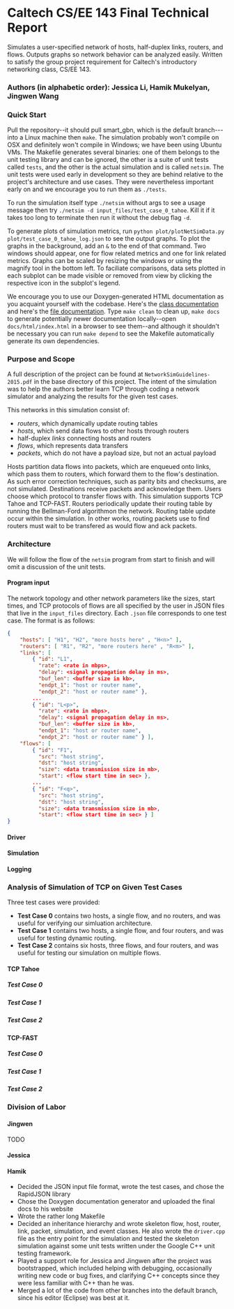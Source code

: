 # Caltech CS/EE 143 Final Technical Report

Simulates a user-specified network of hosts, half-duplex links, routers, and flows. Outputs graphs so network behavior can be analyzed easily. Written to satisfy the group project requirement for Caltech's introductory networking class, CS/EE 143.

### Authors (in alphabetic order): Jessica Li, Hamik Mukelyan, Jingwen Wang

### Quick Start

Pull the repository--it should pull smart_gbn, which is the default branch---into a Linux machine then `make`. The simulation probably won't compile on OSX and definitely won't compile in Windows; we have been using Ubuntu VMs. The Makefile generates several binaries: one of them belongs to the unit testing library and can be ignored, the other is a suite of unit tests called `tests`, and the other is the actual simulation and is called `netsim`. The unit tests were used early in development so they are behind relative to the project's architecture and use cases. They were nevertheless important early on and we encourage you to run them as `./tests`.

To run the simulation itself type `./netsim` without args to see a usage message then try `./netsim -d input_files/test_case_0_tahoe`. Kill it if it takes too long to terminate then run it without the debug flag `-d`.

To generate plots of simulation metrics, run `python plot/plotNetSimData.py plot/test_case_0_tahoe_log.json` to see the output graphs. To plot the graphs in the background, add an ` & ` to the end of that command. Two windows should appear, one for flow related metrics and one for link related metrics. Graphs can be scaled by resizing the windows or using the magnify tool in the bottom left. To faciliate comparisons, data sets plotted in each subplot can be made visible or removed from view by clicking the respective icon in the subplot's legend.

We encourage you to use our Doxygen-generated HTML documentation as you acquaint yourself with the codebase. Here's the [class documentation](http://users.cms.caltech.edu/~hamik/docs/html/annotated.html) and here's the [file documentation](http://users.cms.caltech.edu/~hamik/docs/html/files.html). Type `make clean` to clean up, `make docs` to generate potentially newer documentation locally--open `docs/html/index.html` in a browser to see them--and although it shouldn't be necessary you can run `make depend` to see the Makefile automatically generate its own dependencies.

### Purpose and Scope

A full description of the project can be found at `NetworkSimGuidelines-2015.pdf` in the base directory of this project. The intent of the simulation was to help the authors better learn TCP through coding a network simulator and analyzing the results for the given test cases.

This networks in this simulation consist of:
* *routers*, which dynamically update routing tables
* *hosts*, which send data flows to other hosts through routers
* half-duplex *links* connecting hosts and routers
* *flows*, which represents data transfers
* *packets*, which do not have a payload size, but not an actual payload

Hosts partition data flows into packets, which are enqueued onto links, which pass them to routers, which forward them to the flow's destination. As such error correction techniques, such as parity bits and checksums, are not simulated. Destinations receive packets and acknowledge them. Users choose which protocol to transfer flows with. This simulation supports TCP Tahoe and TCP-FAST. Routers periodically update their routing table by running the Bellman-Ford algorithmon the network. Routing table update occur within the simulation. In other works, routing packets use to find routers must wait to be transfered as would flow and ack packets.

### Architecture

We will follow the flow of the `netsim` program from start to finish and will omit a discussion of the unit tests.

#### Program input

The network topology and other network parameters like the sizes, start times, and TCP protocols of flows are all specified by the user in JSON files that live in the `input_files` directory. Each `.json` file corresponds to one test case. The format is as follows:

```json
{
    "hosts": [ "H1", "H2", "more hosts here" , "H<n>" ],
    "routers": [ "R1", "R2", "more routers here" , "R<m>" ],
    "links": [ 
        { "id": "L1", 
          "rate": <rate in mbps>, 
          "delay": <signal propagation delay in ms>,
          "buf_len": <buffer size in kb>,
          "endpt_1": "host or router name",
          "endpt_2": "host or router name" },
        ... 
        { "id": "L<p>", 
          "rate": <rate in mbps>, 
          "delay": <signal propagation delay in ms>,
          "buf_len": <buffer size in kb>,
          "endpt_1": "host or router name",
          "endpt_2": "host or router name" } ],
    "flows": [
        { "id": "F1",
          "src": "host string",
          "dst": "host string",
          "size": <data transmission size in mb>,
          "start": <flow start time in sec> },
        ...
        { "id": "F<q>",
          "src": "host string",
          "dst": "host string",
          "size": <data transmission size in mb>,
          "start": <flow start time in sec> } ]
}
```

#### Driver

#### Simulation

#### Logging


### Analysis of Simulation of TCP on Given Test Cases

Three test cases were provided:
* **Test Case 0** contains two hosts, a single flow, and no routers, and was useful for verifying our simluation architecture.
* **Test Case 1** contains two hosts, a single flow, and four routers, and was useful for testing dynamic routing.
* **Test Case 2** contains six hosts, three flows, and four routers, and was useful for testing our simulation on multiple flows.

#### TCP Tahoe

##### Test Case 0
##### Test Case 1
##### Test Case 2

#### TCP-FAST

##### Test Case 0
##### Test Case 1
##### Test Case 2

### Division of Labor

#### Jingwen

TODO

#### Jessica 

#### Hamik

* Decided the JSON input file format, wrote the test cases, and chose the RapidJSON library
* Chose the Doxygen documentation generator and uploaded the final docs to his website
* Wrote the rather long Makefile
* Decided an inheritance hierarchy and wrote skeleton flow, host, router, link, packet, simulation, and event classes. He also wrote the `driver.cpp` file as the entry point for the simulation and tested the skeleton simulation against some unit tests written under the Google C++ unit testing framework.
* Played a support role for Jessica and Jingwen after the project was bootstrapped, which included helping with debugging, occasionally writing new code or bug fixes, and clarifying C++ concepts since they were less familiar with C++ than he was.
* Merged a lot of the code from other branches into the default branch, since his editor (Eclipse) was best at it.
